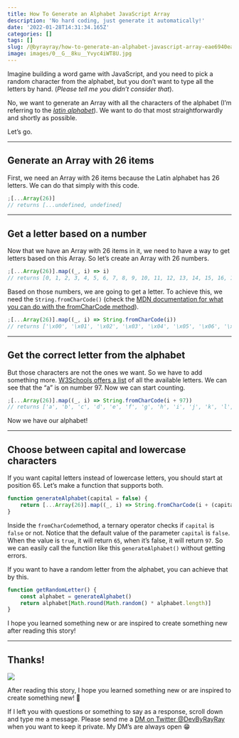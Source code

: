 ```yaml
---
title: How To Generate an Alphabet JavaScript Array
description: 'No hard coding, just generate it automatically!'
date: '2022-01-28T14:31:34.165Z'
categories: []
tags: []
slug: /@byrayray/how-to-generate-an-alphabet-javascript-array-eae6940ea646
image: images/0__G__8ku__Yvyc4iWT8U.jpg
---
```


Imagine building a word game with JavaScript, and you need to pick a random character from the alphabet, but you don’t want to type all the letters by hand. (_Please tell me you didn’t consider that_).

No, we want to generate an Array with all the characters of the alphabet (I’m referring to the [_latin alphabet_](https://en.wikipedia.org/wiki/Latin_alphabet)). We want to do that most straightforwardly and shortly as possible.

Let’s go.

---

## Generate an Array with 26 items

First, we need an Array with 26 items because the Latin alphabet has 26 letters. We can do that simply with this code.

```javascript
;[...Array(26)]
// returns [...undefined, undefined]
```

---

## Get a letter based on a number

Now that we have an Array with 26 items in it, we need to have a way to get letters based on this Array. So let’s create an Array with 26 numbers.

```javascript
;[...Array(26)].map((_, i) => i)
// returns [0, 1, 2, 3, 4, 5, 6, 7, 8, 9, 10, 11, 12, 13, 14, 15, 16, 17, 18, 19, 20, 21, 22, 23, 24, 25]
```

Based on those numbers, we are going to get a letter. To achieve this, we need the `String.fromCharCode()` (check the [MDN documentation for what you can do with the fromCharCode method](https://developer.mozilla.org/en-US/docs/Web/JavaScript/Reference/Global_Objects/String/fromCharCode)).

```javascript
;[...Array(26)].map((_, i) => String.fromCharCode(i))
// returns ['\x00', '\x01', '\x02', '\x03', '\x04', '\x05', '\x06', '\x07', '\b', '\t', '\n', '\v', '\f', '\r', '\x0E', '\x0F', '\x10', '\x11', '\x12', '\x13', '\x14', '\x15', '\x16', '\x17', '\x18', '\x19']
```

---

## Get the correct letter from the alphabet

But those characters are not the ones we want. So we have to add something more. [W3Schools offers a list](https://www.w3schools.com/charsets/ref_utf_basic_latin.asp) of all the available letters. We can see that the “a” is on number 97. Now we can start counting.

```javascript
;[...Array(26)].map((_, i) => String.fromCharCode(i + 97))
// returns ['a', 'b', 'c', 'd', 'e', 'f', 'g', 'h', 'i', 'j', 'k', 'l', 'm', 'n', 'o', 'p', 'q', 'r', 's', 't', 'u', 'v', 'w', 'x', 'y', 'z']
```

Now we have our alphabet!

---

## Choose between capital and lowercase characters

If you want capital letters instead of lowercase letters, you should start at position 65. Let’s make a function that supports both.

```javascript
function generateAlphabet(capital = false) {
	return [...Array(26)].map((_, i) => String.fromCharCode(i + (capital ? 65 : 97)))
}
```

Inside the `fromCharCode`method, a ternary operator checks if `capital` is `false` or not. Notice that the default value of the parameter `capital` is `false`. When the value is `true`, it will return `65`, when it’s false, it will return `97`. So we can easily call the function like this `generateAlphabet()` without getting errors.

<runkit link="https://runkit.com/devbyrayray/how-to-generate-an-alphabet-array-with-javascript"></runkit>

If you want to have a random letter from the alphabet, you can achieve that by this.

```javascript
function getRandomLetter() {
	const alphabet = generateAlphabet()
	return alphabet[Math.round(Math.random() * alphabet.length)]
}
```

<runkit link="https://runkit.com/devbyrayray/get-random-letter-from-alphabet-with-javascript"></runkit>

I hope you learned something new or are inspired to create something new after reading this story!

---

## Thanks!

![](/images/0__4aTcitCaVTWHHeiO.jpg)

After reading this story, I hope you learned something new or are inspired to create something new! 🤗

If I left you with questions or something to say as a response, scroll down and type me a message. Please send me a [DM on Twitter @DevByRayRay](https://twitter.com/@devbyrayray) when you want to keep it private. My DM’s are always open 😁
